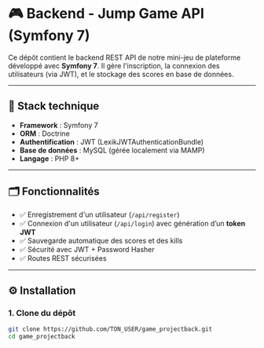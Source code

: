 # 🎮 Backend - Jump Game API (Symfony 7)

Ce dépôt contient le backend REST API de notre mini-jeu de plateforme développé avec **Symfony 7**. Il gère l'inscription, la connexion des utilisateurs (via JWT), et le stockage des scores en base de données.

---

## 🚀 Stack technique

- **Framework** : Symfony 7
- **ORM** : Doctrine
- **Authentification** : JWT (LexikJWTAuthenticationBundle)
- **Base de données** : MySQL (gérée localement via MAMP)
- **Langage** : PHP 8+

---

## 🗂 Fonctionnalités

- ✅ Enregistrement d'un utilisateur (`/api/register`)
- ✅ Connexion d'un utilisateur (`/api/login`) avec génération d’un **token JWT**
- ✅ Sauvegarde automatique des scores et des kills
- ✅ Sécurité avec JWT + Password Hasher
- ✅ Routes REST sécurisées

---

## ⚙️ Installation

### 1. Clone du dépôt
```bash
git clone https://github.com/TON_USER/game_projectback.git
cd game_projectback
